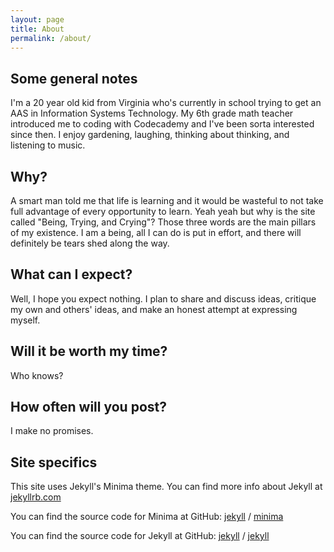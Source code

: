 ```yaml
---
layout: page
title: About
permalink: /about/
---
```


## Some general notes

I'm a 20 year old kid from Virginia who's currently in school trying to get an AAS in Information Systems Technology. My 6th grade math teacher introduced me to coding with Codecademy and I've been sorta interested since then. I enjoy gardening, laughing, thinking about thinking, and listening to music.

## Why?
  
A smart man told me that life is learning and it would be wasteful to not take full advantage of every opportunity to learn. Yeah yeah but why is the site called "Being, Trying, and Crying"? Those three words are the main pillars of my existence. I am a being, all I can do is put in effort, and there will definitely be tears shed along the way.

## What can I expect?

Well, I hope you expect nothing. I plan to share and discuss ideas, critique my own and others' ideas, and make an honest attempt at expressing myself.

## Will it be worth my time?

Who knows?

## How often will you post?

I make no promises.

## Site specifics
This site uses Jekyll's Minima theme. You can find more info about Jekyll at [jekyllrb.com](https://jekyllrb.com/)

You can find the source code for Minima at GitHub:
[jekyll][jekyll-organization] /
[minima](https://github.com/jekyll/minima)

You can find the source code for Jekyll at GitHub:
[jekyll][jekyll-organization] /
[jekyll](https://github.com/jekyll/jekyll)


[jekyll-organization]: https://github.com/jekyll


